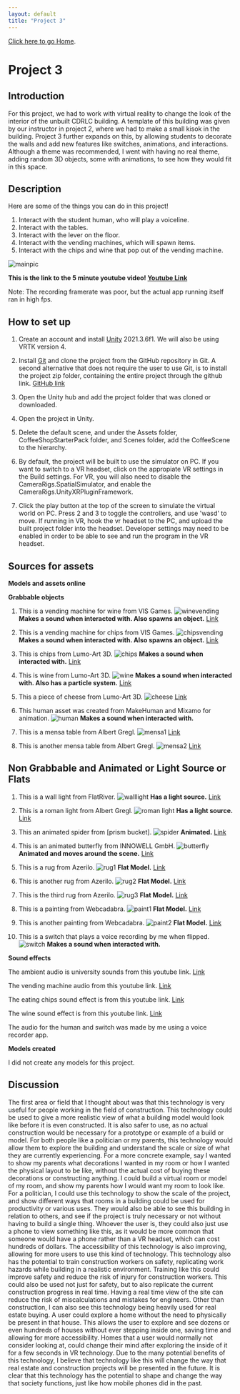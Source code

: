 ```yaml
---
layout: default
title: "Project 3"
---
```

[Click here to go Home](./index.html).

# Project 3


## Introduction

For this project, we had to work with virtual reality to change the look of the interior of the unbuilt CDRLC building. A template of this building was given by our instructor in project 2, where we had to make a small kisok in the building. Project 3 further expands on this, by allowing students to decorate the walls and add new features like switches, animations, and interactions. Although a theme was recommended, I went with having no real theme, adding random 3D objects, some with animations, to see how they would fit in this space.

## Description

Here are some of the things you can do in this project!
1. Interact with the student human, who will play a voiceline.
2. Interact with the tables.
3. Interact with the lever on the floor.
4. Interact with the vending machines, which will spawn items.
5. Interact with the chips and wine that pop out of the vending machine.

![mainpic](/assets/images/proj3pics/proj3main.PNG)

**This is the link to the 5 minute youtube video! [Youtube Link](https://youtu.be/jku58D_dsgQ)**

Note: The recording framerate was poor, but the actual app running itself ran in high fps.


## How to set up
1. Create an account and install [Unity](https://unity.com/) 2021.3.6f1. We will also be using VRTK version 4.

2. Install [Git](https://git-scm.com/) and clone the project from the GitHub repository in Git. A second alternative that does not require the user to use Git, is to install the project zip folder, containing the entire project through the github link. [GitHub link](https://github.com/Jamame/cs428Project3/tree/master)

3. Open the Unity hub and add the project folder that was cloned or downloaded.

4. Open the project in Unity.

5. Delete the default scene, and under the Assets folder, CoffeeShopStarterPack folder, and Scenes folder, add the CoffeeScene to the hierarchy.

6. By default, the project will be built to use the simulator on PC. If you want to switch to a VR headset, click on the appropiate VR settings in the Build settings. For VR, you will also need to disable the CameraRigs.SpatialSimulator, and enable the CameraRigs.UnityXRPluginFramework.

8. Click the play button at the top of the screen to simulate the virtual world on PC. Press 2 and 3 to toggle the controllers, and use 'wasd' to move. If running in VR, hook the vr headset to the PC, and upload the built project folder into the headset. Developer settings may need to be enabled in order to be able to see and run the program in the VR headset.



## Sources for assets

**Models and assets online**

**Grabbable objects**

1. This is a vending machine for wine from VIS Games. ![winevending](/assets/images/proj3pics/vendingmachine1.PNG) 
**Makes a sound when interacted with. Also spawns an object.** [Link](https://assetstore.unity.com/packages/3d/props/interior/snack-machines-3517)

2. This is a vending machine for chips from VIS Games. ![chipsvending](/assets/images/proj3pics/vendingmachine2.PNG)
**Makes a sound when interacted with. Also spawns an object.** [Link](https://assetstore.unity.com/packages/3d/props/interior/snack-machines-3517)

3. This is chips from Lumo-Art 3D. ![chips](/assets/images/proj3pics/chips.PNG) 
**Makes a sound when interacted with.** [Link](https://assetstore.unity.com/packages/3d/props/food/free-casual-food-pack-mobile-vr-85884)

4. This is wine from Lumo-Art 3D. ![wine](/assets/images/proj3pics/wine.PNG) 
**Makes a sound when interacted with. Also has a particle system.** [Link](https://assetstore.unity.com/packages/3d/props/food/free-casual-food-pack-mobile-vr-85884)

5. This a piece of cheese from Lumo-Art 3D. ![cheese](/assets/images/proj3pics/cheese.PNG) [Link](https://assetstore.unity.com/packages/3d/props/food/free-casual-food-pack-mobile-vr-85884)

6. This human asset was created from MakeHuman and Mixamo for animation. ![human](/assets/images/proj3pics/studentHuman.PNG) **Makes a sound when interacted with.**

7. This is a mensa table from Albert Gregl. ![mensa1](/assets/images/proj3pics/mensa1.PNG) [Link](https://assetstore.unity.com/packages/3d/props/furniture/roman-furniture-roman-villa-pack-165586)

8. This is another mensa table from Albert Gregl. ![mensa2](/assets/images/proj3pics/mensa2.PNG) [Link](https://assetstore.unity.com/packages/3d/props/furniture/roman-furniture-roman-villa-pack-165586)




## Non Grabbable and Animated or Light Source or Flats

1. This is a wall light from FlatRiver. ![walllight](/assets/images/proj3pics/wallLight.PNG) 
**Has a light source.** [Link](https://assetstore.unity.com/packages/3d/props/simple-wall-lamp-69411)

2. This is a roman light from Albert Gregl. ![roman light](/assets/images/proj3pics/romanLight.PNG) 
**Has a light source.** [Link](https://assetstore.unity.com/packages/3d/props/furniture/roman-furniture-roman-villa-pack-165586)

5. This an animated spider from [prism bucket]. ![spider](/assets/images/proj3pics/spider.PNG) 
**Animated.** [Link](https://assetstore.unity.com/packages/3d/characters/animals/insects/animated-spider-22986)

6. This is an animated butterfly from INNOWELL GmbH. ![butterfly](/assets/images/proj3pics/butterfly.PNG) 
**Animated and moves around the scene.** [Link](https://assetstore.unity.com/packages/3d/characters/animals/insects/butterfly-animated-58355)

7. This is a rug from Azerilo. ![rug1](/assets/images/proj3pics/rug1.PNG) 
**Flat Model.** [Link](https://assetstore.unity.com/packages/3d/props/interior/free-rug-pack-118178)

8. This is another rug from Azerilo. ![rug2](/assets/images/proj3pics/rug2.PNG) 
**Flat Model.** [Link](https://assetstore.unity.com/packages/3d/props/interior/free-rug-pack-118178)

9. This is the third rug from Azerilo. ![rug3](/assets/images/proj3pics/rug3.PNG) 
**Flat Model.** [Link](https://assetstore.unity.com/packages/3d/props/interior/free-rug-pack-118178)

10. This is a painting from Webcadabra. ![paint1](/assets/images/proj3pics/painting1.PNG) 
**Flat Model.** [Link](https://assetstore.unity.com/packages/3d/props/interior/paintings-free-44185)

11. This is another painting from Webcadabra. ![paint2](/assets/images/proj3pics/painting2.PNG) 
**Flat Model.** [Link](https://assetstore.unity.com/packages/3d/props/interior/paintings-free-44185)

12. This is a switch that plays a voice recording by me when flipped. ![switch](/assets/images/proj3pics/switch.PNG) 
**Makes a sound when interacted with.**


**Sound effects**

The ambient audio is university sounds from this youtube link. [Link](https://www.youtube.com/watch?v=eXlPSFUqeSg&ab_channel=nathanolson)

The vending machine audio from this youtube link. [Link](https://www.youtube.com/watch?v=61LjQDg7Thg&ab_channel=GAMEX)

The eating chips sound effect is from this youtube link. [Link](https://www.youtube.com/watch?v=V6tCei4a_nU&ab_channel=SoundEffectsFactory)

The wine sound effect is from this youtube link. [Link](https://www.youtube.com/watch?v=KJ2CamzJhmw&ab_channel=SFX)

The audio for the human and switch was made by me using a voice recorder app.

**Models created**

I did not create any models for this project.

## Discussion

The first area or field that I thought about was that this technology is very useful for people working in the field of construction. This technology could be used to give a more realistic view of what a building model would look like before it is even constructed. It is also safer to use, as no actual construction would be necessary for a prototype or example of a build or model. For both people like a politician or my parents, this technology would allow them to explore the building and understand the scale or size of what they are currently experiencing. For a more concrete example, say I wanted to show my parents what decorations I wanted in my room or how I wanted the physical layout to be like, without the actual cost of buying these decorations or constructing anything. I could build a virtual room or model of my room, and show my parents how I would want my room to look like. For a politician, I could use this technology to show the scale of the project, and show different ways that rooms in a building could be used for productivity or various uses. They would also be able to see this building in relation to others, and see if the project is truly necessary or not without having to build a single thing. Whoever the user is, they could also just use a phone to view something like this, as it would be more common that someone would have a phone rather than a VR headset, which can cost hundreds of dollars. The accessibility of this technology is also improving, allowing for more users to use this kind of technology. This technology also has the potential to train construction workers on safety, replicating work hazards while building in a realistic environment. Training like this could improve safety and reduce the risk of injury for construction workers. This could also be used not just for safety, but to also replicate the current construction progress in real time. Having a real time view of the site can reduce the risk of miscalculations and mistakes for engineers. Other than construction, I can also see this technology being heavily used for real estate buying. A user could explore a home without the need to physically be present in that house. This allows the user to explore and see dozens or even hundreds of houses without ever stepping inside one, saving time and allowing for more accessibility. Homes that a user would normally not consider looking at, could change their mind after exploring the inside of it for a few seconds in VR technology. Due to the many potential benefits of this technology, I believe that technology like this will change the way that real estate and construction projects will be presented in the future. It is clear that this technology has the potential to shape and change the way that society functions, just like how mobile phones did in the past.